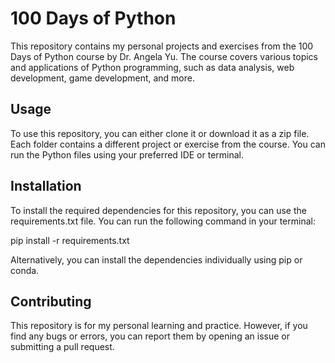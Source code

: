 # 100 Days of Python

This repository contains my personal projects and exercises from the 100 Days of Python course by Dr. Angela Yu. The course covers various topics and applications of Python programming, such as data analysis, web development, game development, and more.

## Usage
To use this repository, you can either clone it or download it as a zip file. Each folder contains a different project or exercise from the course. You can run the Python files using your preferred IDE or terminal.

## Installation
To install the required dependencies for this repository, you can use the requirements.txt file. You can run the following command in your terminal:

pip install -r requirements.txt

Alternatively, you can install the dependencies individually using pip or conda.

## Contributing
This repository is for my personal learning and practice. However, if you find any bugs or errors, you can report them by opening an issue or submitting a pull request.
